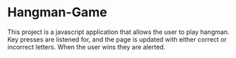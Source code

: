 # Hangman-Game
This project is a javascript application that allows the user to play hangman. Key presses are listened for, and the page is updated with either correct or incorrect letters. When the user wins they are alerted. 
